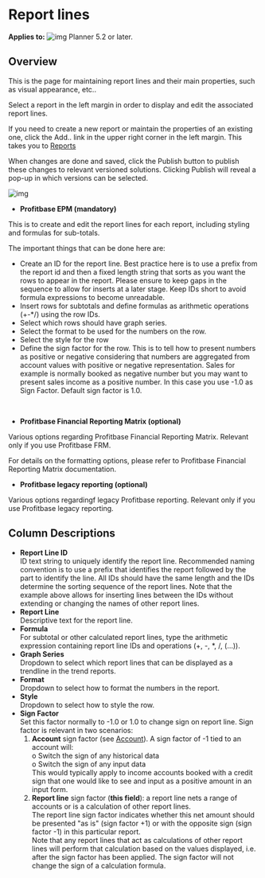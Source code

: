 # Report lines

**Applies to:** ![img](https://profitbasedocs.blob.core.windows.net/icons/yes-icon.png) Planner 5.2 or later.

## Overview
This is the page for maintaining report lines and their main properties, such as visual appearance, etc..  

Select a report in the left margin in order to display and edit the associated report lines.  

If you need to create a new report or maintain the properties of an existing one, click the Add.. link in the upper right corner in the left margin. This takes you to [Reports](../../data-management/report-setup/reports.md)

When changes are done and saved, click the Publish button to publish these changes to relevant versioned solutions. Clicking Publish will reveal a pop-up in which versions can be selected.
<br/>

![img](https://profitbasedocs.blob.core.windows.net/enduserhelp/images/ReportLines.JPG)

- **Profitbase EPM (mandatory)**

This is to create and edit the report lines for each report, including styling and formulas for sub-totals.

The important things that can be done here are:
- Create an ID for the report line. Best practice here is to use a prefix from the report id and then a fixed length string that sorts as you want the rows to appear in the report. Please ensure to keep gaps in the sequence to allow for inserts at a later stage. Keep IDs short to avoid formula expressions to become unreadable.
- Insert rows for subtotals and define formulas as arithmetic operations (+-*/) using the row IDs.
- Select which rows should have graph series.
- Select the format to be used for the numbers on the row.
- Select the style for the row
- Define the sign factor for the row. This is to tell how to present numbers as positive or negative considering that numbers are aggregated from account values with positive or negative representation. Sales for example is normally booked as negative number but you may want to present sales income as a positive number. In this case you use -1.0 as Sign Factor. Default sign factor is 1.0.  
<br/>

- **Profitbase Financial Reporting Matrix (optional)**

Various options regarding Profitbase Financial Reporting Matrix. Relevant only if you use Profitbase FRM.  

For details on the formatting options, please refer to Profitbase Financial Reporting Matrix documentation.

- **Profitbase legacy reporting (optional)**

Various options regardingf legacy Profitbase reporting. Relevant only if you use Profitbase legacy reporting.

## Column Descriptions

- **Report Line ID**<br/>
ID text string to uniquely identify the report line. Recommended naming convention is to use a prefix that identifies the report followed by the part to identify the line. All IDs should have the same length and the IDs determine the sorting sequence of the report lines. Note that the example above allows for inserting lines between the IDs without extending or changing the names of other report lines.
- **Report Line**<br/>
Descriptive text for the report line.
- **Formula**<br/>
For subtotal or other calculated report lines, type the arithmetic expression containing report line IDs and operations (+, -, *, /, (...)).
- **Graph Series**<br/>
Dropdown to select which report lines that can be displayed as a trendline in the trend reports.
- **Format**<br/>
Dropdown to select how to format the numbers in the report.
- **Style**<br/>
Dropdown to select how to style the row.
- **Sign Factor**<br/>
Set this factor normally to -1.0 or 1.0 to change sign on report line.
Sign factor is relevant in two scenarios:<br/>
   1.	**Account** sign factor (see [Account](../../data-management/dimensions.md)). A sign factor of -1 tied to an account will:<br/>
   o	Switch the sign of any historical data<br/>
   o	Switch the sign of any input data<br/>
   This would typically apply to income accounts booked with a credit sign that one would like to see and input as a positive amount in an input form.<br/>
   2.	**Report line** sign factor (**this field**): a report line nets a range of accounts or is a calculation of other report lines.<br/>
   The report line sign factor indicates whether this net amount should be presented "as is" (sign factor +1) or with the opposite sign (sign factor -1) in this particular report.<br/>
   Note that any report lines that act as calculations of other report lines will perform that calculation based on the values displayed, i.e. after the sign factor has been applied. The sign factor will not change the sign of a calculation formula.<br/>


